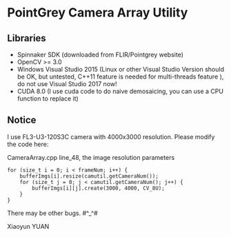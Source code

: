 # PointGrey Camera Array Utility

## Libraries
- Spinnaker SDK (downloaded from FLIR/Pointgrey website)
- OpenCV >= 3.0
- Windows Visual Studio 2015 (Linux or other Visual Studio Version should be OK, but untested, C++11 feature is needed for multi-threads feature ), do not use Visual Studio 2017 now!
- CUDA 8.0 (I use cuda code to do naive demosaicing, you can use a CPU function to replace it)

## Notice
I use FL3-U3-120S3C camera with 4000x3000 resolution. Please modify the code here:

CameraArray.cpp line_48, the image resolution parameters
```
for (size_t i = 0; i < frameNum; i++) {
	bufferImgs[i].resize(camutil.getCameraNum());
	for (size_t j = 0; j < camutil.getCameraNum(); j++) {
		bufferImgs[i][j].create(3000, 4000, CV_8U);
	}
}
```

There may be other bugs. #^_^#

Xiaoyun YUAN

